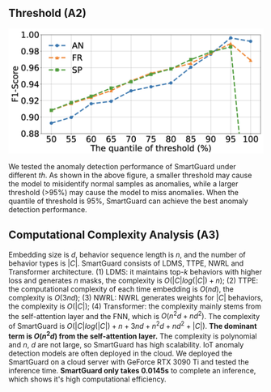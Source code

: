 ## Threshold (A2)

![Method](../figures/threshold.png)

We tested the anomaly detection performance of SmartGuard under different $th$. As shown in the above figure, a smaller threshold may cause the model to misidentify normal samples as anomalies, while a larger threshold (>95\%) may cause the model to miss anomalies. When the quantile of threshold is 95%, SmartGuard can achieve the best anomaly detection performance.

## Computational Complexity Analysis  (A3)
Embedding size is $d$, behavior sequence length is $n$, and the number of behavior types is $|C|$. SmartGuard consists of LDMS, TTPE, NWRL and Transformer architecture.  (1) LDMS: it maintains top-$k$ behaviors with higher loss and generates $n$ masks, the complexity is $O(|C|log(|C|)+n)$; (2) TTPE: the computational complexity of each time embedding is $O(nd)$,  the complexity is $O(3nd)$; (3) NWRL: NWRL generates weights for $|C|$ behaviors, the complexity is $O(|C|)$; (4) Transformer: the complexity mainly stems from the self-attention layer and the FNN, which is $O(n^2d + nd^2)$. The complexity of SmartGuard is $O(|C|log(|C|)+n+3nd+n^2d + nd^2+|C|)$.  **The dominant term is $O(n^2d)$ from the self-attention layer.** The complexity is polynomial and $n$, $d$ are not large, so SmartGuard has high scalability. IoT anomaly detection models are often deployed in the cloud. We deployed the SmartGuard on a cloud server with GeForce RTX 3090 Ti and tested the inference time. **SmartGuard only takes 0.0145s** to complete an inference, which shows it's high computational efficiency.